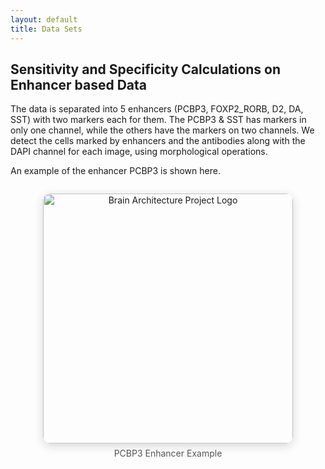 ```yaml
---
layout: default
title: Data Sets
---
```


## Sensitivity and Specificity Calculations on Enhancer based Data

The data is separated into 5 enhancers  (PCBP3, FOXP2_RORB, D2, DA, SST) with two markers each for them. 
The PCBP3 & SST has markers in only one channel, while the others have the markers on two channels. 
We detect the cells marked by enhancers and the antibodies along with the DAPI channel for each image, using morphological operations. 

An example of the enhancer PCBP3 is shown here.

<div style="text-align: center; margin: 2em 0;">
  <img src="{{ '/assets/images/PCBp3_antiPCBp3.png' | relative_url }}" alt="Brain Architecture Project Logo" style="width:400px; height:auto; object-fit:contain; border-radius:12px; box-shadow:0 4px 16px rgba(0,0,0,0.15);">
  <div style="margin-top: 0.5em; color: #555; font-size: 1em;">PCBP3 Enhancer Example</div>
</div>
